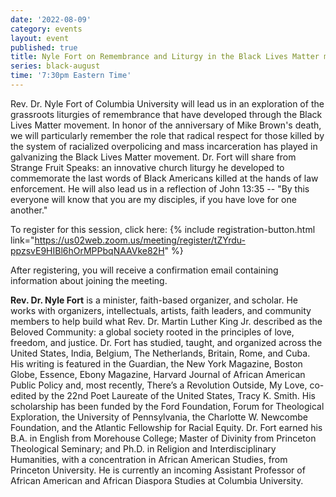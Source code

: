 ```yaml
---
date: '2022-08-09'
category: events
layout: event
published: true
title: Nyle Fort on Remembrance and Liturgy in the Black Lives Matter movement
series: black-august
time: '7:30pm Eastern Time'
---
```

Rev. Dr. Nyle Fort of Columbia University will lead us in an exploration of the grassroots liturgies of remembrance that have developed through the Black Lives Matter movement. In honor of the anniversary of Mike Brown's death, we will particularly remember the role that radical respect for those killed by the system of racialized overpolicing and mass incarceration has played in galvanizing the Black Lives Matter movement. Dr. Fort will share from Strange Fruit Speaks: an innovative church liturgy he developed to commemorate the last words of Black Americans killed at the hands of law enforcement. He will also lead us in a reflection of John 13:35 -- "By this everyone will know that you are my disciples, if you have love for one another." 

To register for this session, click here: {% include registration-button.html link="https://us02web.zoom.us/meeting/register/tZYrdu-ppzsvE9HIBl6hOrMPPbqNAAVke82H" %}

After registering, you will receive a confirmation email containing information about joining the meeting.

**Rev. Dr. Nyle Fort** is a minister, faith-based organizer, and scholar. He works with organizers, intellectuals, artists, faith leaders, and community members to help build what Rev. Dr. Martin Luther King Jr. described as the Beloved Community: a global society rooted in the principles of love, freedom, and justice. Dr. Fort has studied, taught, and organized across the United States, India, Belgium, The Netherlands, Britain, Rome, and Cuba. His writing is featured in the Guardian, the New York Magazine, Boston Globe, Essence, Ebony Magazine, Harvard Journal of African American Public Policy and, most recently, There’s a Revolution Outside, My Love, co-edited by the 22nd Poet Laureate of the United States, Tracy K. Smith. His scholarship has been funded by the Ford Foundation, Forum for Theological Exploration, the University of Pennsylvania, the Charlotte W. Newcombe Foundation, and the Atlantic Fellowship for Racial Equity. Dr. Fort earned his B.A. in English from Morehouse College; Master of Divinity from Princeton Theological Seminary; and Ph.D. in Religion and Interdisciplinary Humanities, with a concentration in African American Studies, from Princeton University. He is currently an incoming Assistant Professor of African American and African Diaspora Studies at Columbia University.
